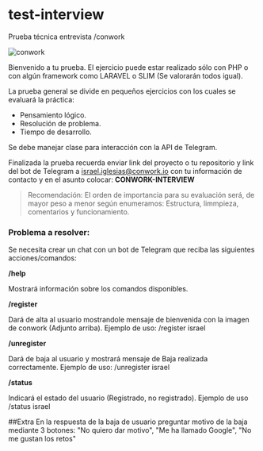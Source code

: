 # test-interview
Prueba técnica entrevista /conwork

![conwork](https://user-images.githubusercontent.com/17010567/124260306-d2b5ae80-db2f-11eb-9276-5a6cb0a38617.gif)

Bienvenido a tu prueba. El ejercicio puede estar realizado sólo con PHP o con algún framework como LARAVEL o SLIM (Se valorarán todos igual).

La prueba general se divide en pequeños ejercicios con los cuales se evaluará la práctica:
- Pensamiento lógico.
- Resolución de problema.
- Tiempo de desarrollo.

Se debe manejar clase para interacción con la API de Telegram. 

Finalizada la prueba recuerda enviar link del proyecto o tu repositorio y link del bot de Telegram a [israel.iglesias@conwork.io](mailto:israel.iglesias@conwork.io) con tu información de contacto y en el asunto colocar: __CONWORK-INTERVIEW__


> Recomendación: El orden de importancia para su evaluación será, de mayor peso a menor según enumeramos: Estructura, limmpieza, comentarios y funcionamiento.

### Problema a resolver:

Se necesita crear un chat con un bot de Telegram que reciba las siguientes acciones/comandos:


**/help**

Mostrará información sobre los comandos disponibles.

**/register**

Dará de alta al usuario mostrandole mensaje de bienvenida con la imagen de conwork (Adjunto arriba). Ejemplo de uso: /register israel

**/unregister**

Dará de baja al usuario y mostrará mensaje de Baja realizada correctamente. Ejemplo de uso: /unregister israel

**/status**

Indicará el estado del usuario (Registrado, no registrado). Ejemplo de uso /status israel


##Extra 
En la respuesta de la baja de usuario preguntar motivo de la baja mediante 3 botones: "No quiero dar motivo", "Me ha llamado Google", "No me gustan los retos" 

